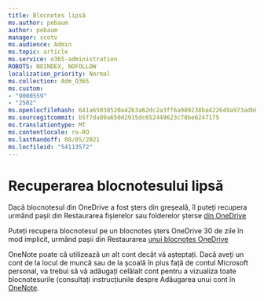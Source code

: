 ```yaml
---
title: Blocnotes lipsă
ms.author: pebaum
author: pebaum
manager: scotv
ms.audience: Admin
ms.topic: article
ms.service: o365-administration
ROBOTS: NOINDEX, NOFOLLOW
localization_priority: Normal
ms.collection: Adm_O365
ms.custom:
- "9000559"
- "2502"
ms.openlocfilehash: 641a65038520a42b3a62dc2a3ff6a989238ba422649a973adb6f42cf556e5a53
ms.sourcegitcommit: b5f7da89a650d2915dc652449623c78be6247175
ms.translationtype: MT
ms.contentlocale: ro-RO
ms.lasthandoff: 08/05/2021
ms.locfileid: "54113572"
---
```

# <a name="recover-missing-notebook"></a>Recuperarea blocnotesului lipsă

Dacă blocnotesul din OneDrive a fost șters din greșeală, îl puteți recupera urmând pașii din Restaurarea fișierelor sau folderelor șterse [din OneDrive](https://support.office.com/article/949ada80-0026-4db3-a953-c99083e6a84f)

Puteți recupera blocnotesul pe un blocnotes șters OneDrive 30 de zile în mod implicit, urmând pașii din Restaurarea [unui blocnotes OneDrive](https://docs.microsoft.com/onedrive/restore-deleted-onedrive)

OneNote poate că utilizează un alt cont decât vă așteptați. Dacă aveți un cont de la locul de muncă sau de la școală în plus față de contul Microsoft personal, va trebui să vă adăugați celălalt cont pentru a vizualiza toate blocnotesurile (consultați instrucțiunile despre Adăugarea unui cont în [OneNote](https://support.office.com/article/5afff855-54ee-47e4-a773-db048d4ac299).